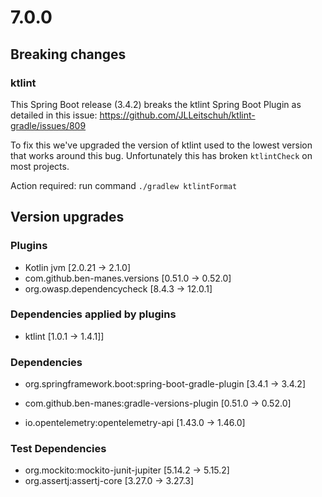 # 7.0.0

## Breaking changes

### ktlint

This Spring Boot release (3.4.2) breaks the ktlint Spring Boot Plugin as detailed in this issue: https://github.com/JLLeitschuh/ktlint-gradle/issues/809

To fix this we've upgraded the version of ktlint used to the lowest version that works around this bug. Unfortunately this has broken `ktlintCheck` on most projects.

Action required: run command `./gradlew ktlintFormat`

## Version upgrades

### Plugins
- Kotlin jvm [2.0.21 -> 2.1.0]
- com.github.ben-manes.versions [0.51.0 -> 0.52.0]
- org.owasp.dependencycheck [8.4.3 -> 12.0.1]

### Dependencies applied by plugins
- ktlint [1.0.1 -> 1.4.1]]

### Dependencies
- org.springframework.boot:spring-boot-gradle-plugin [3.4.1 -> 3.4.2]
- com.github.ben-manes:gradle-versions-plugin [0.51.0 -> 0.52.0]

- io.opentelemetry:opentelemetry-api [1.43.0 -> 1.46.0]

### Test Dependencies
- org.mockito:mockito-junit-jupiter [5.14.2 -> 5.15.2]
- org.assertj:assertj-core [3.27.0 -> 3.27.3]